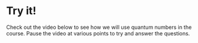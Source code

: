 # Try it!


Check out the video below to see how we will use quantum numbers in the course.  Pause the video at various points to try and answer the questions.

  